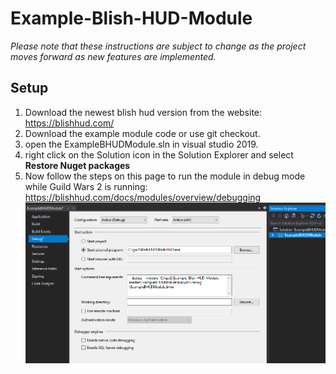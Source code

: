 # Example-Blish-HUD-Module

*Please note that these instructions are subject to change as the project moves forward as new features are implemented.*

## Setup

1. Download the newest blish hud version from the website: https://blishhud.com/
2. Download the example module code or use git checkout.
3. open the ExampleBHUDModule.sln in visual studio 2019. 
4. right click on the Solution icon in the Solution Explorer and select **Restore Nuget packages**
5. Now follow the steps on this page to run the module in debug mode while Guild Wars 2 is running: https://blishhud.com/docs/modules/overview/debugging ![Debug Settings](docs/DebugSettings.png)